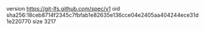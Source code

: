 version https://git-lfs.github.com/spec/v1
oid sha256:18ceb8714f2345c7fbfab1e82635e136cce04e2405aa404244ece31d1e220770
size 3217
